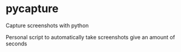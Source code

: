 pycapture
=========

Capture screenshots with python

Personal script to automatically take screenshots give an amount of seconds

